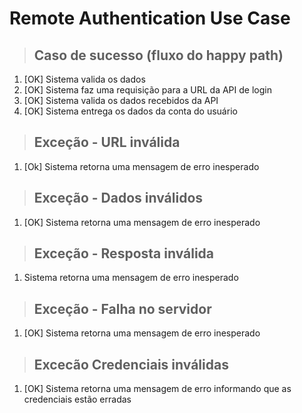 <!-- Cada use_case tem um documento proprio indicando as várias exceções que podem acontecer. -->

# Remote Authentication Use Case

>## Caso de sucesso (fluxo do happy path)
1. [OK] Sistema valida os dados
2. [OK] Sistema faz uma requisição para a URL da API de login
3. [OK] Sistema valida os dados recebidos da API
4. [OK] Sistema entrega os dados da conta do usuário

>## Exceção - URL inválida
1. [Ok] Sistema retorna uma mensagem de erro inesperado

> ## Exceção - Dados inválidos
1. [OK] Sistema retorna uma mensagem de erro inesperado

>## Exceção - Resposta inválida
1. Sistema retorna uma mensagem de erro inesperado

> ## Exceção - Falha no servidor
1. [OK] Sistema retorna uma mensagem de erro inesperado

> ## Excecão Credenciais inválidas
1. [OK] Sistema retorna uma mensagem de erro informando que as credenciais estão erradas
